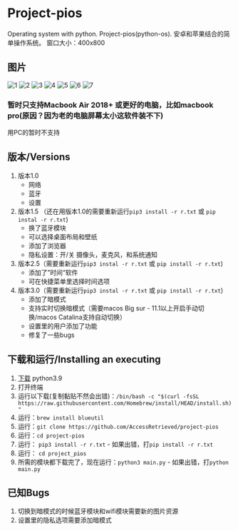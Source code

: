# Project-pios
Operating system with python.
Project-pios(python-os). 安卓和苹果结合的简单操作系统。
窗口大小：400x800

## 图片
![1](https://i.ibb.co/NLD0sFx/Screen-Shot-2021-01-23-at-1-10-48-PM.png)
![2](https://i.ibb.co/KsKzKpm/Screen-Shot-2021-01-23-at-1-10-52-PM.png)
![3](https://i.ibb.co/gPq0pNW/Screen-Shot-2021-01-23-at-1-10-59-PM.png)
![4](https://i.ibb.co/0XqMJW5/Screen-Shot-2021-01-23-at-1-11-18-PM.png)
![5](https://i.ibb.co/Lp6j161/Screen-Shot-2021-01-23-at-1-11-25-PM.png)
![6](https://i.ibb.co/2N2g648/Screen-Shot-2021-01-23-at-1-11-32-PM.png)
![7](https://i.ibb.co/FqknCvn/Screen-Shot-2021-01-23-at-1-11-36-PM.png)

### 暂时只支持Macbook Air 2018+ 或更好的电脑，比如macbook pro(原因？因为老的电脑屏幕太小这软件装不下)
用PC的暂时不支持

## 版本/Versions
1. 版本1.0
   - 网络
   - 蓝牙
   - 设置
2. 版本1.5 （还在用版本1.0的需要重新运行`pip3 install -r r.txt` 或 `pip instal -r r.txt`)
   - 换了蓝牙模块
   - 可以选择桌面布局和壁纸
   - 添加了浏览器
   - 隐私设置：开/关 摄像头，麦克风，和系统通知
3. 版本2.5（需要重新运行`pip3 instal -r r.txt` 或 `pip install -r r.txt`)
   - 添加了”时间“软件
   - 可在快捷菜单里选择时间选项
4. 版本3.0（需要重新运行`pip3 instal -r r.txt` 或 `pip install -r r.txt`)
   - 添加了暗模式
   - 支持实时切换暗模式（需要macos Big sur - 11.1以上开启手动切换/macos Catalina支持自动切换）
   - 设置里的用户添加了功能
   - 修复了一些bugs

## 下载和运行/Installing an executing
1. [下载](https://www.python.org/ftp/python/3.9.1/python-3.9.1-macosx10.9.pkg) python3.9
2. 打开终端
3. 运行以下载(复制黏贴不然会出错)：`/bin/bash -c "$(curl -fsSL https://raw.githubusercontent.com/Homebrew/install/HEAD/install.sh)"`
4. 运行：`brew install blueutil`
3. 运行：`git clone https://github.com/AccessRetrieved/project-pios`
4. 运行：`cd project-pios`
5. 运行： `pip3 install -r r.txt` - 如果出错，打`pip install -r r.txt`
6. 运行： `cd project_pios`
7. 所需的模块都下载完了，现在运行：`python3 main.py` - 如果出错，打`python main.py`

## 已知Bugs
1. 切换到暗模式的时候蓝牙模块和wifi模块需要新的图片资源
2. 设置里的隐私选项需要添加暗模式